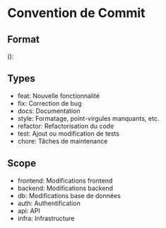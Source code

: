 # Convention de Commit

## Format
<type>(<scope>): <description>

## Types
- feat: Nouvelle fonctionnalité
- fix: Correction de bug
- docs: Documentation
- style: Formatage, point-virgules manquants, etc.
- refactor: Refactorisation du code
- test: Ajout ou modification de tests
- chore: Tâches de maintenance

## Scope
- frontend: Modifications frontend
- backend: Modifications backend
- db: Modifications base de données
- auth: Authentification
- api: API
- infra: Infrastructure
